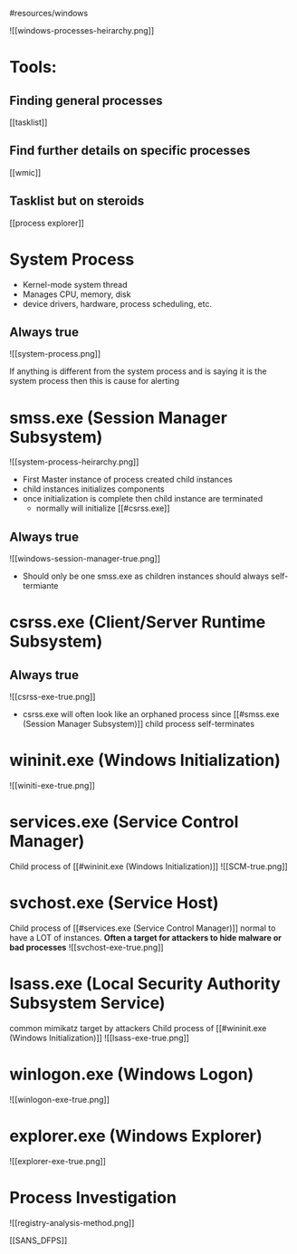 #resources/windows 

![[windows-processes-heirarchy.png]]

# Tools:
## Finding general processes
[[tasklist]]

## Find further details on specific processes
[[wmic]]

## Tasklist but on steroids
[[process explorer]]

# System Process 
- Kernel-mode system thread 
- Manages CPU, memory, disk
- device drivers, hardware, process scheduling, etc.
## Always true
![[system-process.png]]

If anything is different from the system process and is saying it is the system process then this is cause for alerting

# smss.exe (Session Manager Subsystem)

![[system-process-heirarchy.png]]

- First Master instance of process created child instances
- child instances initializes components
- once initialization is complete then child instance are terminated
	- normally will initialize [[#csrss.exe]]

## Always true
![[windows-session-manager-true.png]]
- Should only be one smss.exe as children instances should always self-termiante

# csrss.exe (Client/Server Runtime Subsystem)
## Always true

![[csrss-exe-true.png]]

- csrss.exe will often look like an orphaned process since [[#smss.exe (Session Manager Subsystem)]] child process self-terminates

# wininit.exe (Windows Initialization)
![[winiti-exe-true.png]]

# services.exe (Service Control Manager)
Child process of [[#wininit.exe (Windows Initialization)]]
![[SCM-true.png]]

# svchost.exe (Service Host)
Child process of [[#services.exe (Service Control Manager)]]
normal to have a LOT of instances.
**Often a target for attackers to hide malware or bad processes**
![[svchost-exe-true.png]]

# lsass.exe (Local Security Authority Subsystem Service)
common mimikatz target by attackers
Child process of [[#wininit.exe (Windows Initialization)]]
![[lsass-exe-true.png]]

# winlogon.exe (Windows Logon)
![[winlogon-exe-true.png]]

# explorer.exe (Windows Explorer)
![[explorer-exe-true.png]]

# Process Investigation
![[registry-analysis-method.png]]

[[SANS_DFPS]]


